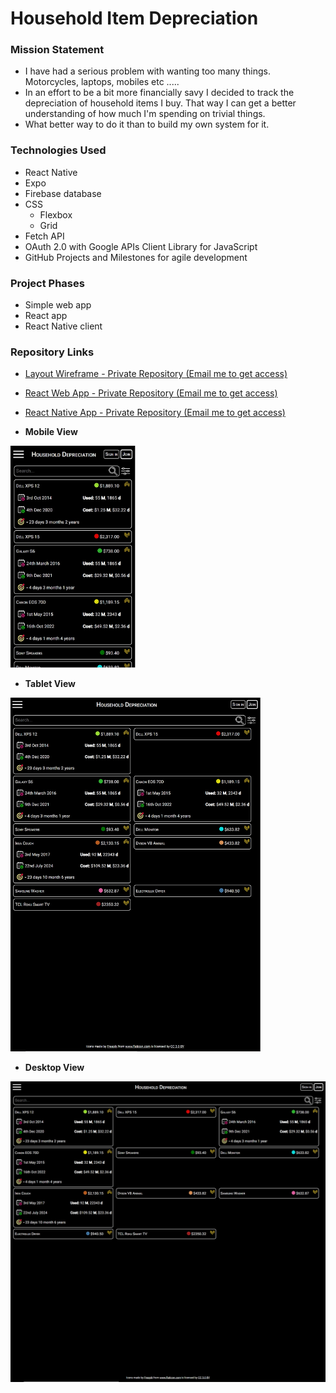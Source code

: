 # Household Item Depreciation 

### Mission Statement
* I have had a serious problem with wanting too many things. Motorcycles, laptops, mobiles etc .....
* In an effort to be a bit more financially savy I decided to track the depreciation of household items I buy. That way I can get a better understanding of how much I'm spending on trivial things. 
* What better way to do it than to build my own system for it.

### Technologies Used

* React Native 
* Expo
* Firebase database 
* CSS
  * Flexbox
  * Grid
* Fetch API
* OAuth 2.0 with Google APIs Client Library for JavaScript
* GitHub Projects and Milestones for agile development

### Project Phases

* Simple web app
* React app
* React Native client

### Repository Links

* [Layout Wireframe - Private Repository (Email me to get access)](https://github.com/kumudug/household_depreciation_layout_wireframe)
* [React Web App - Private Repository (Email me to get access)](https://github.com/kumudug/household_depreciation_react_web_app)
* [React Native App - Private Repository (Email me to get access)](https://github.com/kumudug/household_depreciation_react_native_app)


* __Mobile View__

<img src="Responsive_Mobile.jpg" alt="Mobile View" width="200"/>

* __Tablet View__

<img src="Responsive_Tablet.jpg" alt="Tablet View" width="400"/>

* __Desktop View__

<img src="Responsive_Desktop.jpg" alt="Desktop View" width="600"/>
  

